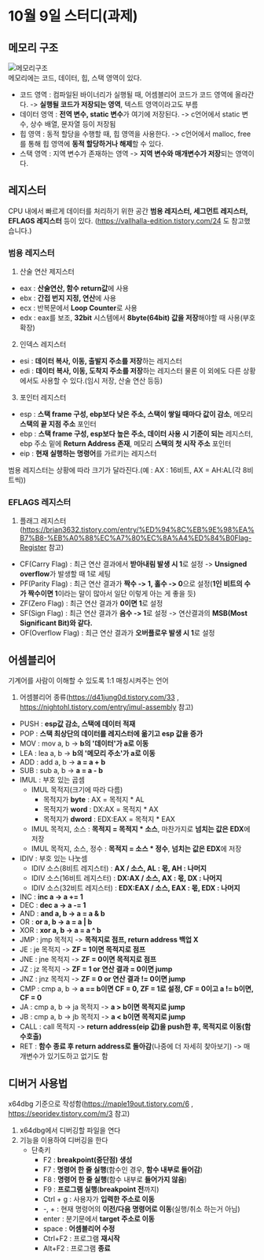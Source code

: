 # 10월 9일 스터디(과제)
## 메모리 구조
![메모리구조](https://www.tcpschool.com/lectures/img_c_memory_structure.png)   
메모리에는 코드, 데이터, 힙, 스택 영역이 있다.   
* 코드 영역 : 컴파일된 바이너리가 실행될 때, 어셈블리어 코드가 코드 영역에 올라간다. -> **실행될 코드가 저장되는 영역**, 텍스트 영역이라고도 부름   
* 데이터 영역 : **전역 변수, static 변수**가 여기에 저장된다. -> c언어에서 static 변수, 상수 배열, 문자열 등이 저장됨   
* 힙 영역 : 동적 할당을 수행할 때, 힙 영역을 사용한다. -> c언어에서 malloc, free를 통해 힙 영역에 **동적 할당하거나 해제**할 수 있다.   
* 스택 영역 : 지역 변수가 존재하는 영역 -> **지역 변수와 매개변수가 저장**되는 영역이다.   

## 레지스터
CPU 내에서 빠르게 데이터를 처리하기 위한 공간   **범용 레지스터, 세그먼트 레지스터, EFLAGS 레지스터** 등이 있다.   (https://vallhalla-edition.tistory.com/24 도 참고했습니다.)

### 범용 레지스터
1. 산술 연산 제지스터
  * eax : **산술연산, 함수 return값**에 사용
  * ebx : **간접 번지 지정, 연산**에 사용
  * ecx : 반복문에서 **Loop Counter**로 사용
  * edx : eax를 보조, **32bit** 시스템에서 **8byte(64bit) 값을 저장**해야할 때 사용(부호 확장)
2. 인덱스 레지스터
  * esi : **데이터 복사, 이동, 출발지 주소를 저장**하는 레지스터
  * edi : **데이터 복사, 이동, 도착지 주소를 저장**하는 레지스터   물론 이 외에도 다른 상황에서도 사용할 수 있다.(임시 저장, 산술 연산 등등)
3. 포인터 레지스터
  * esp : **스택 frame 구성, ebp보다 낮은 주소, 스택이 쌓일 때마다 값이 감소**, 메모리 **스택의 끝 지점 주소** 포인터
  * ebp : **스택 frame 구성, esp보다 높은 주소, 데이터 사용 시 기준이 되는** 레지스터, ebp 주소 밑에 **Return Address 존재**, 메모리 **스택의 첫 시작 주소** 포인터
  * eip : **현재 실행하는 명령어**를 가르키는 레지스터   

범용 레지스터는 상황에 따라 크기가 달라진다.(예 : AX : 16비트, AX = AH:AL(각 8비트씩))


### EFLAGS 레지스터
1. 플래그 레지스터(https://brian3632.tistory.com/entry/%ED%94%8C%EB%9E%98%EA%B7%B8-%EB%A0%88%EC%A7%80%EC%8A%A4%ED%84%B0Flag-Register 참고)
  * CF(Carry Flag) : 최근 연산 결과에서 **받아내림 발생 시 1**로 설정 -> **Unsigned overflow**가 발생할 때 1로 세팅  
  * PF(Parity Flag) : 최근 연산 결과가 **짝수 -> 1, 홀수 -> 0**으로 설정(**1인 비트의 수가 짝수이면 1**이라는 말이 많아서 일단 이렇게 아는 게 좋을 듯)
  * ZF(Zero Flag) : 최근 연산 결과가 **0이면 1**로 설정
  * SF(Sign Flag) : 최근 연산 결과가 **음수 -> 1**로 설정 -> 연산결과의 **MSB(Most Significant Bit)와 같다.**  
  * OF(Overflow Flag) : 최근 연산 결과가 **오버플로우 발생 시 1**로 설정

## 어셈블리어
기계어를 사람이 이해할 수 있도록 1:1 매칭시켜주는 언어
1. 어셈블리어 종류(https://d41jung0d.tistory.com/33 , https://nightohl.tistory.com/entry/imul-assembly 참고)
* PUSH : **esp값 감소, 스택에 데이터 적재**
* POP : **스택 최상단의 데이터를 레지스터에 옮기고 esp 값을 증가**
* MOV : mov a, b -> **b의 '데이터'가 a로 이동**
* LEA : lea a, b -> **b의 '메모리 주소'가 a로 이동**
* ADD : add a, b -> **a = a + b**
* SUB : sub a, b -> **a = a - b**
* IMUL : 부호 있는 곱셈
  * IMUL 목적지(크기에 따라 다름)
    * 목적지가 **byte** : AX = 목적지 * AL
    * 목적지가 **word** : DX:AX = 목적지 * AX
    * 목적지가 **dword** : EDX:EAX = 목적지 * EAX
  * IMUL 목적지, 소스 : **목적지 = 목적지 * 소스**, 마찬가지로 **넘치는 값은 EDX**에 저장
  * IMUL 목적지, 소스, 정수 : **목적지 = 소스 * 정수**, **넘치는 값은 EDX**에 저장
* IDIV : 부호 있는 나눗셈
  * IDIV 소스(8비트 레지스터) : **AX / 소스, AL : 몫, AH : 나머지**
  * IDIV 소스(16비트 레지스터) : **DX:AX / 소스, AX : 몫, DX : 나머지**
  * IDIV 소스(32비트 레지스터) : **EDX:EAX / 소스, EAX : 몫, EDX : 나머지**
* INC : **inc a -> a += 1**
* DEC : **dec a -> a -= 1**
* AND : **and a, b -> a = a & b**
* OR : **or a, b -> a = a | b**
* XOR : **xor a, b -> a = a ^ b**
* JMP : jmp 목적지 -> **목적지로 점프, return address 백업 X**
* JE : je 목적지 -> **ZF = 1이면 목적지로 점프**
* JNE : jne 목적지 -> **ZF = 0이면 목적지로 점프**
* JZ : jz 목적지 -> **ZF = 1 or 연산 결과 = 0이면 jump**
* JNZ : jnz 목적지 -> **ZF = 0 or 연산 결과 != 0이면 jump**
* CMP : cmp a, b -> **a == b이면 CF = 0, ZF = 1로 설정, CF = 0이고 a != b이면, CF = 0**
* JA : cmp a, b -> ja 목적지 -> **a > b이면 목적지로 jump**
* JB : cmp a, b -> jb 목적지 -> **a < b이면 목적지로 jump**
* CALL : call 목적지 -> **return address(eip 값)을 push한 후, 목적지로 이동(함수호출)**
* RET : **함수 종료 후 return address로 돌아감**(나중에 더 자세히 찾아보기) -> 매개변수가 있기도하고 없기도 함

## 디버거 사용법
x64dbg 기준으로 작성함(https://maple19out.tistory.com/6 , https://seoridev.tistory.com/m/3 참고)
1. x64dbg에서 디버깅할 파일을 연다
2. 기능을 이용하여 디버깅을 한다
   * 단축키
     * F2 : **breakpoint(중단점) 생성**
     * F7 : **명령어 한 줄 실행**(함수인 경우, **함수 내부로 들어감**)
     * F8 : **명령어 한 줄 실행**(함수 내부로 **들어가지 않음**)
     * F9 : **프로그램 실행**(**breakpoint 전**까지)
     * Ctrl + g : 사용자가 **입력한 주소로 이동**
     * -, + : 현재 명령어의 **이전/다음 명령어로 이동**(실행/취소 하는거 아님)
     * enter : 분기문에서 **target 주소로 이동**
     * space : **어셈블리어 수정**
     * Ctrl+F2 : 프로그램 **재시작**
     * Alt+F2 : 프로그램 **종료**
 
 
     

